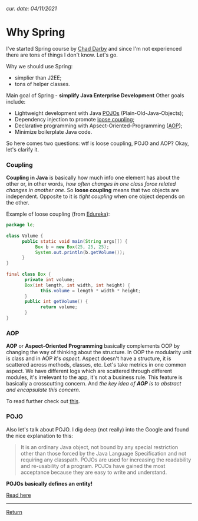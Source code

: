 *cur. date: 04/11/2021*

# Why Spring

I've started Spring course by [Chad Darby](https://www.udemy.com/user/chaddarby2/) and since I'm not experienced there are tons of things I don't know. Let's go.

Why we should use Spring:
- simplier than J2EE;
- tons of helper classes.

Main goal of Spring - **simplify Java Enterprise Development**
Other goals include:
- Lightweight development with Java [POJOs](#POJO) (Plain-Old-Java-Objects);
- Dependency injection to promote [loose coupling](#Coupling);
- Declarative programming with Apsect-Oriented-Programming ([AOP](#AOP));
- Minimize boilerplate Java code.

So here comes two questions: wtf is loose coupling, POJO and AOP?
Okay, let's clarify it.

### Coupling

**Coupling in Java** is basically how much info one element has about the other or, in other words, *how often changes in one class force related changes in another one*. So **loose coupling** means that two objects are independent. Opposite to it is *tight coupling* when one object depends on the other.

Example of loose coupling (from [Edureka](https://www.edureka.co/blog/coupling-in-java/#loose)):
```Java
package lc;
 
class Volume {
      public static void main(String args[]) {
           Box b = new Box(25, 25, 25);
           System.out.println(b.getVolume());
      }
}
 
final class Box {
       private int volume;
       Box(int length, int width, int height) {
             this.volume = length * width * height;
       }
       public int getVolume() {
             return volume;
       }
}
```

### AOP

**AOP** or **Aspect-Oriented Programming** basically complements OOP by changing the way of thinking about the structure. In OOP the modularity unit is class and in AOP it's *aspect*. Aspect doesn't have a structure, it is scattered across methods, classes, etc. Let's take metrics in one common aspect. We have different logs which are scattered through different modules, it's irrelevant to the app, it's not a business rule. This feature is basically a crosscutting concern. And *the key idea of **AOP** is to abstract and encapsulate this concern*.

To read further check out [this](https://docs.jboss.org/aop/1.0/aspect-framework/userguide/en/html/what.html).

### POJO

Also let's talk about POJO. I dig deep (not really) into the Google and found the nice explanation to this:

> It is an ordinary Java object, not bound by any special restriction other than those forced by the Java Language Specification and not requiring any classpath. POJOs are used for increasing the readability and re-usability of a program. POJOs have gained the most acceptance because they are easy to write and understand.

**POJOs basically defines an entity!**

[Read here](https://www.geeksforgeeks.org/pojo-vs-java-beans/#:~:text=POJO%20stands%20for%20Plain%20Old,re%2Dusability%20of%20a%20program.)

<hr>

[Return](../../../)